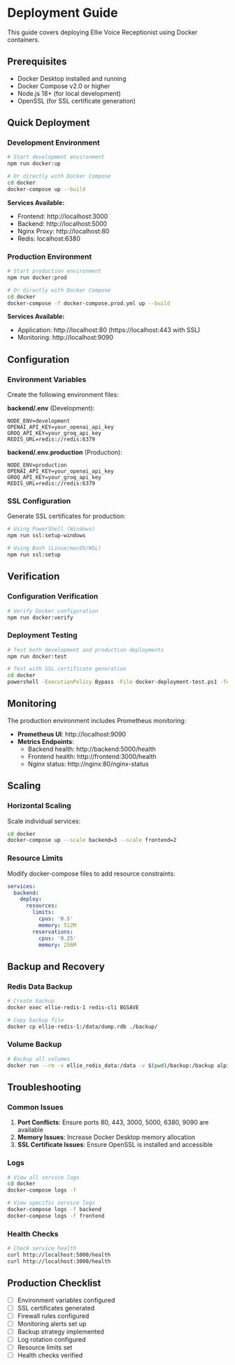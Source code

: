 # Deployment Guide

This guide covers deploying Ellie Voice Receptionist using Docker containers.

## Prerequisites

- Docker Desktop installed and running
- Docker Compose v2.0 or higher
- Node.js 18+ (for local development)
- OpenSSL (for SSL certificate generation)

## Quick Deployment

### Development Environment

```bash
# Start development environment
npm run docker:up

# Or directly with Docker Compose
cd docker
docker-compose up --build
```

**Services Available:**
- Frontend: http://localhost:3000
- Backend: http://localhost:5000
- Nginx Proxy: http://localhost:80
- Redis: localhost:6380

### Production Environment

```bash
# Start production environment
npm run docker:prod

# Or directly with Docker Compose
cd docker
docker-compose -f docker-compose.prod.yml up --build
```

**Services Available:**
- Application: http://localhost:80 (https://localhost:443 with SSL)
- Monitoring: http://localhost:9090

## Configuration

### Environment Variables

Create the following environment files:

**backend/.env** (Development):
```env
NODE_ENV=development
OPENAI_API_KEY=your_openai_api_key
GROQ_API_KEY=your_groq_api_key
REDIS_URL=redis://redis:6379
```

**backend/.env.production** (Production):
```env
NODE_ENV=production
OPENAI_API_KEY=your_openai_api_key
GROQ_API_KEY=your_groq_api_key
REDIS_URL=redis://redis:6379
```

### SSL Configuration

Generate SSL certificates for production:

```bash
# Using PowerShell (Windows)
npm run ssl:setup-windows

# Using Bash (Linux/macOS/WSL)
npm run ssl:setup
```

## Verification

### Configuration Verification

```bash
# Verify Docker configuration
npm run docker:verify
```

### Deployment Testing

```bash
# Test both development and production deployments
npm run docker:test

# Test with SSL certificate generation
cd docker
powershell -ExecutionPolicy Bypass -File docker-deployment-test.ps1 -TestSSL
```

## Monitoring

The production environment includes Prometheus monitoring:

- **Prometheus UI**: http://localhost:9090
- **Metrics Endpoints**:
  - Backend health: http://backend:5000/health
  - Frontend health: http://frontend:3000/health
  - Nginx status: http://nginx:80/nginx-status

## Scaling

### Horizontal Scaling

Scale individual services:

```bash
cd docker
docker-compose up --scale backend=3 --scale frontend=2
```

### Resource Limits

Modify docker-compose files to add resource constraints:

```yaml
services:
  backend:
    deploy:
      resources:
        limits:
          cpus: '0.5'
          memory: 512M
        reservations:
          cpus: '0.25'
          memory: 256M
```

## Backup and Recovery

### Redis Data Backup

```bash
# Create backup
docker exec ellie-redis-1 redis-cli BGSAVE

# Copy backup file
docker cp ellie-redis-1:/data/dump.rdb ./backup/
```

### Volume Backup

```bash
# Backup all volumes
docker run --rm -v ellie_redis_data:/data -v $(pwd)/backup:/backup alpine tar czf /backup/redis_backup.tar.gz -C /data .
```

## Troubleshooting

### Common Issues

1. **Port Conflicts**: Ensure ports 80, 443, 3000, 5000, 6380, 9090 are available
2. **Memory Issues**: Increase Docker Desktop memory allocation
3. **SSL Certificate Issues**: Ensure OpenSSL is installed and accessible

### Logs

```bash
# View all service logs
cd docker
docker-compose logs -f

# View specific service logs
docker-compose logs -f backend
docker-compose logs -f frontend
```

### Health Checks

```bash
# Check service health
curl http://localhost:5000/health
curl http://localhost:3000/health
```

## Production Checklist

- [ ] Environment variables configured
- [ ] SSL certificates generated
- [ ] Firewall rules configured
- [ ] Monitoring alerts set up
- [ ] Backup strategy implemented
- [ ] Log rotation configured
- [ ] Resource limits set
- [ ] Health checks verified
